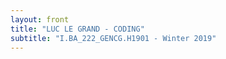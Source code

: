 ```yaml
---
layout: front
title: "LUC LE GRAND - CODING"
subtitle: "I.BA_222_GENCG.H1901 - Winter 2019"
---
```

